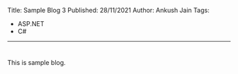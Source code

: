 Title: Sample Blog 3
Published: 28/11/2021
Author: Ankush Jain
Tags:
  - ASP.NET
  - C#
---
# <?#= Title /?>

This is sample blog.